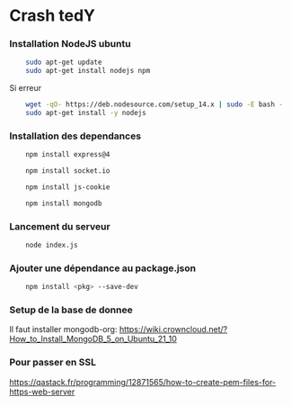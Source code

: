 # Crash tedY

### Installation NodeJS ubuntu

```bash
    sudo apt-get update
    sudo apt-get install nodejs npm
```

Si erreur

```bash
    wget -qO- https://deb.nodesource.com/setup_14.x | sudo -E bash -
    sudo apt-get install -y nodejs
```

### Installation des dependances
```bash
    npm install express@4
```

```bash
    npm install socket.io
```

```bash
    npm install js-cookie
```

```bash
    npm install mongodb
```

### Lancement du serveur

```bash
    node index.js
```
### Ajouter une dépendance au package.json
```bash 
    npm install <pkg> --save-dev
```
### Setup de la base de donnee

Il faut installer mongodb-org:
https://wiki.crowncloud.net/?How_to_Install_MongoDB_5_on_Ubuntu_21_10

### Pour passer en SSL

https://qastack.fr/programming/12871565/how-to-create-pem-files-for-https-web-server
